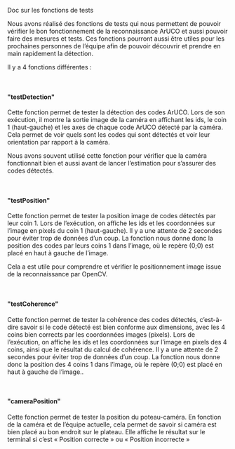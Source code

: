 [order]:       # (3)
[title]:       # (Tests)
[description]: # (Documentation sur les Tests)

Doc sur les fonctions de tests
  
Nous avons réalisé des fonctions de tests qui nous permettent de pouvoir vérifier le bon fonctionnement de la reconnaissance ArUCO et aussi pouvoir faire des mesures et tests.
Ces fonctions pourront aussi être utiles pour les prochaines personnes de l’équipe afin de pouvoir découvrir et prendre en main rapidement la détection.
  
Il y a 4 fonctions différentes :
  
&nbsp;
#### "testDetection"
  
Cette fonction permet de tester la détection des codes ArUCO.
Lors de son exécution, il montre la sortie image de la caméra en affichant les ids, le coin 1 (haut-gauche) et les axes de chaque code ArUCO détecté par la caméra.
Cela permet de voir quels sont les codes qui sont détectés et voir leur orientation par rapport à la caméra.
  
  
Nous avons souvent utilisé cette fonction pour vérifier que la caméra fonctionnait bien et aussi avant de lancer l’estimation pour s’assurer des codes détectés.
  
&nbsp;
#### "testPosition"
  
Cette fonction permet de tester la position image de codes détectés par leur coin 1.
Lors de l’exécution, on affiche les ids et les coordonnées sur l’image en pixels du coin 1 (haut-gauche). Il y a une attente de 2 secondes pour éviter trop de données d’un coup.
La fonction nous donne donc la position des codes par leurs coins 1 dans l’image, où le repère (0;0) est placé en haut à gauche de l’image.
  
  
Cela a est utile pour comprendre et vérifier le positionnement image issue de la reconnaissance par OpenCV.
  
&nbsp;
#### "testCoherence"
  
Cette fonction permet de tester la cohérence des codes détectés, c’est-à-dire savoir si le code détecté est bien conforme aux dimensions, avec les 4 coins bien corrects par les coordonnées images (pixels).
Lors de l’exécution, on affiche les ids et les coordonnées sur l’image en pixels des 4 coins, ainsi que le résultat du calcul de cohérence. Il y a une attente de 2 secondes pour éviter trop de données d’un coup.
La fonction nous donne donc la position des 4 coins 1 dans l’image, où le repère (0;0) est placé en haut à gauche de l’image..
  
&nbsp;
#### "cameraPosition"
  
Cette fonction permet de tester la position du poteau-caméra.
En fonction de la caméra et de l’équipe actuelle, cela permet de savoir si caméra est bien placé au bon endroit sur le plateau.
Elle affiche le résultat sur le terminal si c’est « Position correcte » ou « Position incorrecte »
  
